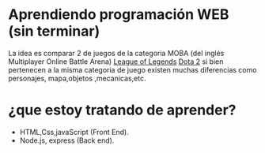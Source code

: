 # Aprendiendo programación WEB (sin terminar)

La idea es comparar 2 de juegos de la categoria MOBA (del inglés Multiplayer Online Battle Arena)
[League of Legends](https://na.leagueoflegends.com/es-es)
[Dota 2](https://es.dota2.com)
si bien pertenecen a la misma categoria de juego existen muchas diferencias como personajes, mapa,objetos ,mecanicas,etc.

# ¿que estoy tratando de aprender?
   - HTML,Css,javaScript (Front End).
   - Node.js, express (Back end).
